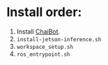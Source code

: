 # Install order:
1. Install [ChaiBot](https://github.com/chaiai/chaibot).
2. <code>install-jetson-inference.sh</code>
3. <code>workspace_setup.sh</code>
4. <code>ros_entrypoint.sh</code>

